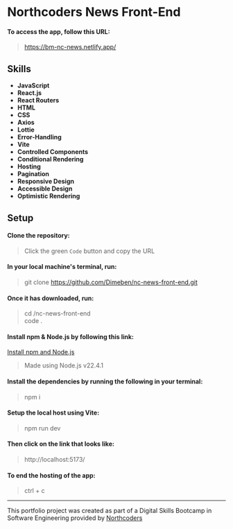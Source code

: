 # Northcoders News Front-End

#### To access the app, follow this URL:

> https://bm-nc-news.netlify.app/

## Skills

- **JavaScript**
- **React.js**
- **React Routers**
- **HTML**
- **CSS**
- **Axios**
- **Lottie**
- **Error-Handling**
- **Vite**
- **Controlled Components**
- **Conditional Rendering**
- **Hosting**
- **Pagination**
- **Responsive Design**
- **Accessible Design**
- **Optimistic Rendering**

## Setup

#### Clone the repository:

> Click the green `Code` button and copy the URL <br>

#### In your local machine's terminal, run:

> git clone https://github.com/Dimeben/nc-news-front-end.git <br>

#### Once it has downloaded, run:

> cd /nc-news-front-end <br>
> code . <br>

#### Install npm & Node.js by following this link:

[Install npm and Node.js](https://docs.npmjs.com/downloading-and-installing-node-js-and-npm)

> Made using Node.js v22.4.1

#### Install the dependencies by running the following in your terminal:

> npm i

#### Setup the local host using Vite:

> npm run dev

#### Then click on the link that looks like:

> http://localhost:5173/

#### To end the hosting of the app:

> ctrl + c

---

This portfolio project was created as part of a Digital Skills Bootcamp in Software Engineering provided by [Northcoders](https://northcoders.com/)
